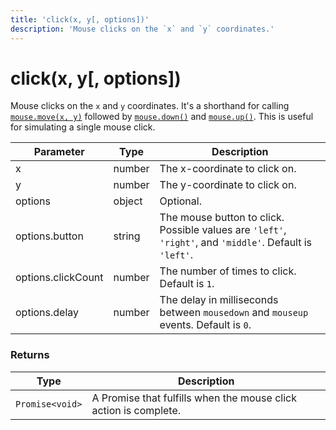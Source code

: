 ```yaml
---
title: 'click(x, y[, options])'
description: 'Mouse clicks on the `x` and `y` coordinates.'
---
```


# click(x, y[, options])

Mouse clicks on the `x` and `y` coordinates. It's a shorthand for calling [`mouse.move(x, y)`](https://grafana.com/docs/k6/<K6_VERSION>/javascript-api/k6-browser/mouse/move) followed by [`mouse.down()`](https://grafana.com/docs/k6/<K6_VERSION>/javascript-api/k6-browser/mouse/down) and [`mouse.up()`](https://grafana.com/docs/k6/<K6_VERSION>/javascript-api/k6-browser/mouse/up). This is useful for simulating a single mouse click.

| Parameter          | Type   | Description                                                                                              |
| ------------------ | ------ | -------------------------------------------------------------------------------------------------------- |
| x                  | number | The x-coordinate to click on.                                                                            |
| y                  | number | The y-coordinate to click on.                                                                            |
| options            | object | Optional.                                                                                                |
| options.button     | string | The mouse button to click. Possible values are `'left'`, `'right'`, and `'middle'`. Default is `'left'`. |
| options.clickCount | number | The number of times to click. Default is `1`.                                                            |
| options.delay      | number | The delay in milliseconds between `mousedown` and `mouseup` events. Default is `0`.                      |

### Returns

| Type            | Description                                                      |
| --------------- | ---------------------------------------------------------------- |
| `Promise<void>` | A Promise that fulfills when the mouse click action is complete. |